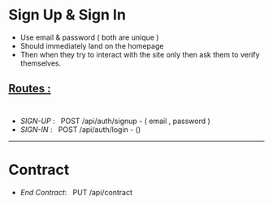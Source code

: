 # **Sign Up & Sign In**

- Use email & password ( both are unique )
- Should immediately land on the homepage
- Then when they try to interact with the site only then ask them to verify themselves.

## **<ins>Routes :</ins>**<br><br>

- _SIGN-UP_ : &nbsp; POST /api/auth/signup - ( email , password )
- _SIGN-IN_ : &nbsp; POST /api/auth/login - ()

---

# **Contract**

- _End Contract_: &nbsp; PUT /api/contract
